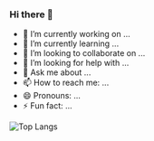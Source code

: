 ### Hi there 👋

- 🔭 I’m currently working on ...
- 🌱 I’m currently learning ...
- 👯 I’m looking to collaborate on ...
- 🤔 I’m looking for help with ...
- 💬 Ask me about ...
- 📫 How to reach me: ...
- 😄 Pronouns: ...
- ⚡ Fun fact: ...

 ![Top Langs](https://github-readme-stats.vercel.app/api/top-langs/?username=redxgh&hide=javascript,css,scss,html&theme=tokyonight)
